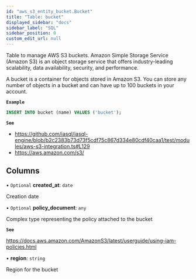 ```yaml
---
id: "aws_s3_entity_bucket.Bucket"
title: "Table: bucket"
displayed_sidebar: "docs"
sidebar_label: "SQL"
sidebar_position: 0
custom_edit_url: null
---
```


Table to manage AWS S3 buckets. Amazon Simple Storage Service (Amazon S3) is an object storage service that offers
industry-leading scalability, data availability, security, and performance.

A bucket is a container for objects stored in Amazon S3. You can store any number of objects in a bucket and can have up to 100 buckets in your account.

**`Example`**

```sql TheButton[Creates a bucket]="Creates a bucket"
INSERT INTO bucket (name) VALUES ('bucket');
```

**`See`**

 - https://github.com/iasql/iasql-engine/blob/b2c2383b73d73f5cdf75c867d334e80cdf40caa1/test/modules/aws-s3-integration.ts#L129
 - https://aws.amazon.com/s3/

## Columns

• `Optional` **created\_at**: `date`

Creation date

• `Optional` **policy\_document**: `any`

Complex type representing the policy attached to the bucket

**`See`**

https://docs.aws.amazon.com/AmazonS3/latest/userguide/using-iam-policies.html

• **region**: `string`

Region for the bucket
